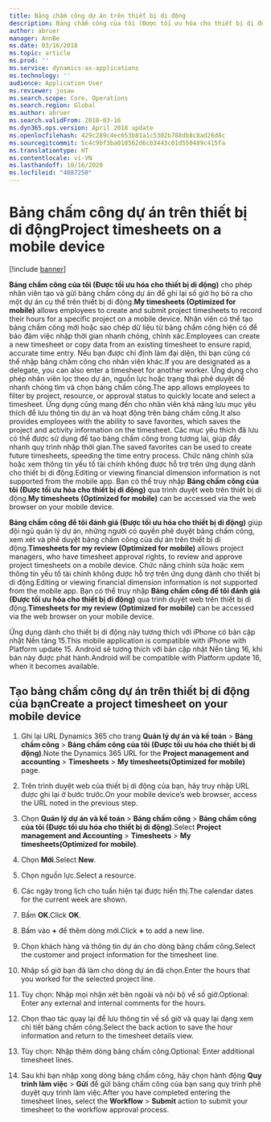 ```yaml
---
title: Bảng chấm công dự án trên thiết bị di động
description: Bảng chấm công của tôi (Được tối ưu hóa cho thiết bị di động) cho phép nhân viên tạo và gửi bảng chấm công dự án để ghi lại số giờ họ bỏ ra cho một dự án cụ thể trên thiết bị di động.
author: abruer
manager: AnnBe
ms.date: 03/16/2018
ms.topic: article
ms.prod: ''
ms.service: dynamics-ax-applications
ms.technology: ''
audience: Application User
ms.reviewer: josaw
ms.search.scope: Core, Operations
ms.search.region: Global
ms.author: abruer
ms.search.validFrom: 2018-03-16
ms.dyn365.ops.version: April 2018 update
ms.openlocfilehash: 429c289c4ec653b81a1c5302b788db8c8ad26d8c
ms.sourcegitcommit: 5c4c9bf3ba018562d6cb3443c01d550489c415fa
ms.translationtype: HT
ms.contentlocale: vi-VN
ms.lasthandoff: 10/16/2020
ms.locfileid: "4087250"
---
```

# <a name="project-timesheets-on-a-mobile-device"></a><span data-ttu-id="e5334-103">Bảng chấm công dự án trên thiết bị di động</span><span class="sxs-lookup"><span data-stu-id="e5334-103">Project timesheets on a mobile device</span></span>

[!include [banner](../includes/banner.md)]

<span data-ttu-id="e5334-104">**Bảng chấm công của tôi (Được tối ưu hóa cho thiết bị di động)** cho phép nhân viên tạo và gửi bảng chấm công dự án để ghi lại số giờ họ bỏ ra cho một dự án cụ thể trên thiết bị di động.</span><span class="sxs-lookup"><span data-stu-id="e5334-104">**My timesheets (Optimized for mobile)** allows employees to create and submit project timesheets to record their hours for a specific project on a mobile device.</span></span> <span data-ttu-id="e5334-105">Nhân viên có thể tạo bảng chấm công mới hoặc sao chép dữ liệu từ bảng chấm công hiện có để bảo đảm việc nhập thời gian nhanh chóng, chính xác.</span><span class="sxs-lookup"><span data-stu-id="e5334-105">Employees can create a new timesheet or copy data from an existing timesheet to ensure rapid, accurate time entry.</span></span> <span data-ttu-id="e5334-106">Nếu bạn được chỉ định làm đại diện, thì bạn cũng có thể nhập bảng chấm công cho nhân viên khác.</span><span class="sxs-lookup"><span data-stu-id="e5334-106">If you are designated as a delegate, you can also enter a timesheet for another worker.</span></span> <span data-ttu-id="e5334-107">Ứng dụng cho phép nhân viên lọc theo dự án, nguồn lực hoặc trạng thái phê duyệt để nhanh chóng tìm và chọn bảng chấm công.</span><span class="sxs-lookup"><span data-stu-id="e5334-107">The app allows employees to filter by project, resource, or approval status to quickly locate and select a timesheet.</span></span> <span data-ttu-id="e5334-108">Ứng dụng cũng mang đến cho nhân viên khả năng lưu mục yêu thích để lưu thông tin dự án và hoạt động trên bảng chấm công.</span><span class="sxs-lookup"><span data-stu-id="e5334-108">It also provides employees with the ability to save favorites, which saves the project and activity information on the timesheet.</span></span> <span data-ttu-id="e5334-109">Các mục yêu thích đã lưu có thể được sử dụng để tạo bảng chấm công trong tương lai, giúp đẩy nhanh quy trình nhập thời gian.</span><span class="sxs-lookup"><span data-stu-id="e5334-109">The saved favorites can be used to create future timesheets, speeding the time entry process.</span></span> <span data-ttu-id="e5334-110">Chức năng chỉnh sửa hoặc xem thông tin yếu tố tài chính không được hỗ trợ trên ứng dụng dành cho thiết bị di động.</span><span class="sxs-lookup"><span data-stu-id="e5334-110">Editing or viewing financial dimension information is not supported from the mobile app.</span></span> <span data-ttu-id="e5334-111">Bạn có thể truy nhập **Bảng chấm công của tôi (Được tối ưu hóa cho thiết bị di động)** qua trình duyệt web trên thiết bị di động.</span><span class="sxs-lookup"><span data-stu-id="e5334-111">**My timesheets (Optimized for mobile)** can be accessed via the web browser on your mobile device.</span></span>

<span data-ttu-id="e5334-112">**Bảng chấm công để tôi đánh giá (Được tối ưu hóa cho thiết bị di động)** giúp đội ngũ quản lý dự án, những người có quyền phê duyệt bảng chấm công, xem xét và phê duyệt bảng chấm công của dự án trên thiết bị di động.</span><span class="sxs-lookup"><span data-stu-id="e5334-112">**Timesheets for my review (Optimized for mobile)** allows project managers, who have timesheet approval rights, to review and approve project timesheets on a mobile device.</span></span> <span data-ttu-id="e5334-113">Chức năng chỉnh sửa hoặc xem thông tin yếu tố tài chính không được hỗ trợ trên ứng dụng dành cho thiết bị di động.</span><span class="sxs-lookup"><span data-stu-id="e5334-113">Editing or viewing financial dimension information is not supported from the mobile app.</span></span> <span data-ttu-id="e5334-114">Bạn có thể truy nhập **Bảng chấm công để tôi đánh giá (Được tối ưu hóa cho thiết bị di động)** qua trình duyệt web trên thiết bị di động.</span><span class="sxs-lookup"><span data-stu-id="e5334-114">**Timesheets for my review (Optimized for mobile)** can be accessed via the web browser on your mobile device.</span></span>

<span data-ttu-id="e5334-115">Ứng dụng dành cho thiết bị di động này tương thích với iPhone có bản cập nhật Nền tảng 15.</span><span class="sxs-lookup"><span data-stu-id="e5334-115">This mobile application is compatible with iPhone with Platform update 15.</span></span>
<span data-ttu-id="e5334-116">Android sẽ tương thích với bản cập nhật Nền tảng 16, khi bản này được phát hành.</span><span class="sxs-lookup"><span data-stu-id="e5334-116">Android will be compatible with Platform update 16, when it becomes available.</span></span>

## <a name="create-a-project-timesheet-on-your-mobile-device"></a><span data-ttu-id="e5334-117">Tạo bảng chấm công dự án trên thiết bị di động của bạn</span><span class="sxs-lookup"><span data-stu-id="e5334-117">Create a project timesheet on your mobile device</span></span>

1.  <span data-ttu-id="e5334-118">Ghi lại URL Dynamics 365 cho trang **Quản lý dự án và kế toán** \> **Bảng chấm công** \> **Bảng chấm công của tôi (Được tối ưu hóa cho thiết bị di động)**.</span><span class="sxs-lookup"><span data-stu-id="e5334-118">Note the Dynamics 365 URL for the **Project management and accounting** \> **Timesheets** \> **My timesheets(Optimized for mobile)** page.</span></span>

2.  <span data-ttu-id="e5334-119">Trên trình duyệt web của thiết bị di động của bạn, hãy truy nhập URL được ghi lại ở bước trước.</span><span class="sxs-lookup"><span data-stu-id="e5334-119">On your mobile device’s web browser, access the URL noted in the previous step.</span></span>
 
3.  <span data-ttu-id="e5334-120">Chọn **Quản lý dự án và kế toán** \> **Bảng chấm công** \> **Bảng chấm công của tôi (Được tối ưu hóa cho thiết bị di động)**.</span><span class="sxs-lookup"><span data-stu-id="e5334-120">Select **Project management and Accounting** \> **Timesheets** \> **My timesheets(Optimized for mobile)**.</span></span>

4.  <span data-ttu-id="e5334-121">Chọn **Mới**.</span><span class="sxs-lookup"><span data-stu-id="e5334-121">Select **New**.</span></span>

5.  <span data-ttu-id="e5334-122">Chọn nguồn lực.</span><span class="sxs-lookup"><span data-stu-id="e5334-122">Select a resource.</span></span>

6.  <span data-ttu-id="e5334-123">Các ngày trong lịch cho tuần hiện tại được hiển thị.</span><span class="sxs-lookup"><span data-stu-id="e5334-123">The calendar dates for the current week are shown.</span></span>

7.  <span data-ttu-id="e5334-124">Bấm **OK**.</span><span class="sxs-lookup"><span data-stu-id="e5334-124">Click **OK**.</span></span>

8.  <span data-ttu-id="e5334-125">Bấm vào **+** để thêm dòng mới.</span><span class="sxs-lookup"><span data-stu-id="e5334-125">Click **+** to add a new line.</span></span>

9.  <span data-ttu-id="e5334-126">Chọn khách hàng và thông tin dự án cho dòng bảng chấm công.</span><span class="sxs-lookup"><span data-stu-id="e5334-126">Select the customer and project information for the timesheet line.</span></span>

10. <span data-ttu-id="e5334-127">Nhập số giờ bạn đã làm cho dòng dự án đã chọn.</span><span class="sxs-lookup"><span data-stu-id="e5334-127">Enter the hours that you worked for the selected project line.</span></span>

11. <span data-ttu-id="e5334-128">Tùy chọn: Nhập mọi nhận xét bên ngoài và nội bộ về số giờ.</span><span class="sxs-lookup"><span data-stu-id="e5334-128">Optional: Enter any external and internal comments for the hours.</span></span>

12. <span data-ttu-id="e5334-129">Chọn thao tác quay lại để lưu thông tin về số giờ và quay lại dạng xem chi tiết bảng chấm công.</span><span class="sxs-lookup"><span data-stu-id="e5334-129">Select the back action to save the hour information and return to the timesheet details view.</span></span>

13. <span data-ttu-id="e5334-130">Tùy chọn: Nhập thêm dòng bảng chấm công.</span><span class="sxs-lookup"><span data-stu-id="e5334-130">Optional: Enter additional timesheet lines.</span></span>

14. <span data-ttu-id="e5334-131">Sau khi bạn nhập xong dòng bảng chấm công, hãy chọn hành động **Quy trình làm việc** \> **Gửi** để gửi bảng chấm công của bạn sang quy trình phê duyệt quy trình làm việc.</span><span class="sxs-lookup"><span data-stu-id="e5334-131">After you have completed entering the timesheet lines, select the **Workflow** \> **Submit** action to submit your timesheet to the workflow approval process.</span></span>
